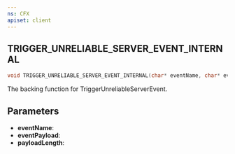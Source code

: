 ```yaml
---
ns: CFX
apiset: client
---
```

## TRIGGER_UNRELIABLE_SERVER_EVENT_INTERNAL

```c
void TRIGGER_UNRELIABLE_SERVER_EVENT_INTERNAL(char* eventName, char* eventPayload, int payloadLength);
```

The backing function for TriggerUnreliableServerEvent.

## Parameters
* **eventName**: 
* **eventPayload**: 
* **payloadLength**: 

